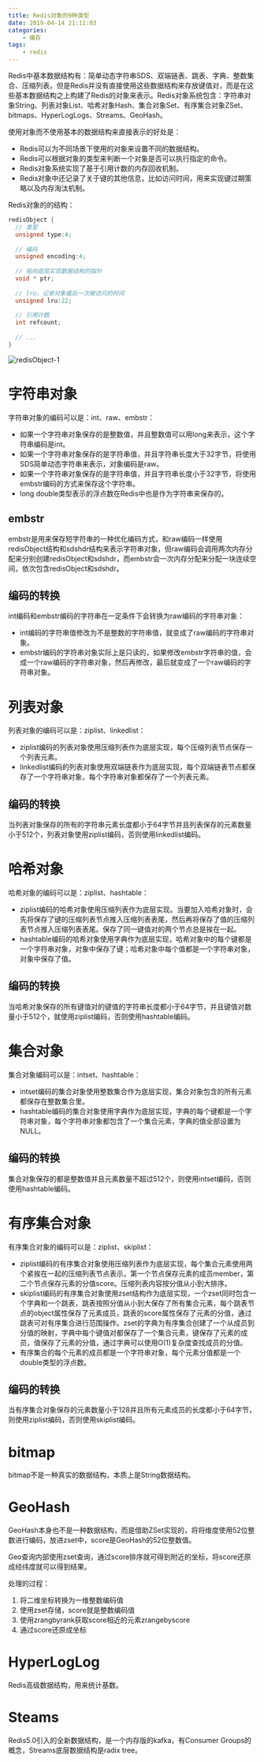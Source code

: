 ```yaml
---
title: Redis对象的9种类型
date: 2019-04-14 21:11:03
categories: 
	- 缓存
tags:
	- redis
---
```


Redis中基本数据结构有：简单动态字符串SDS、双端链表、跳表、字典、整数集合、压缩列表。但是Redis并没有直接使用这些数据结构来存放键值对，而是在这些基本数据结构之上构建了Redis的对象来表示。Redis对象系统包含：字符串对象String、列表对象List、哈希对象Hash、集合对象Set、有序集合对象ZSet、bitmaps、HyperLogLogs、Streams、GeoHash。

<!--more-->

使用对象而不使用基本的数据结构来直接表示的好处是：

- Redis可以为不同场景下使用的对象来设置不同的数据结构。
- Redis可以根据对象的类型来判断一个对象是否可以执行指定的命令。
- Redis对象系统实现了基于引用计数的内存回收机制。
- Redis对象中还记录了关于键的其他信息，比如访问时间，用来实现键过期策略以及内存淘汰机制。

Redis对象的的结构：

```c
redisObject {
  // 类型
  unsigned type:4;
  
  // 编码
  unsigned encoding:4;
  
  // 指向底层实现数据结构的指针
  void * ptr;
  
  // lru，记录对象最后一次被访问的时间
  unsigned lru:22;
  
  // 引用计数
  int refcount;
  
  // ...
}
```

![redisObject-1](redisObject-1.png)

# 字符串对象

字符串对象的编码可以是：int、raw、embstr：

- 如果一个字符串对象保存的是整数值，并且整数值可以用long来表示，这个字符串编码是int。
- 如果一个字符串对象保存的是字符串值，并且字符串长度大于32字节，将使用SDS简单动态字符串来表示，对象编码是raw。
- 如果一个字符串对象保存的是字符串值，并且字符串长度小于32字节，将使用embstr编码的方式来保存这个字符串。
- long double类型表示的浮点数在Redis中也是作为字符串来保存的。

## embstr

embstr是用来保存短字符串的一种优化编码方式，和raw编码一样使用redisObject结构和sdshdr结构来表示字符串对象，但raw编码会调用两次内存分配来分别创建redisObject和sdshdr，而embstr会一次内存分配来分配一块连续空间，依次包含redisObject和sdshdr。

## 编码的转换

int编码和embstr编码的字符串在一定条件下会转换为raw编码的字符串对象：

- int编码的字符串值修改为不是整数的字符串值，就变成了raw编码的字符串对象。
- embstr编码的字符串对象实际上是只读的，如果修改embstr字符串的值，会成一个raw编码的字符串对象，然后再修改，最后就变成了一个raw编码的字符串对象。

# 列表对象

列表对象的编码可以是：ziplist、linkedlist：

- ziplist编码的列表对象使用压缩列表作为底层实现，每个压缩列表节点保存一个列表元素。
- linkedlist编码的列表对象使用双端链表作为底层实现，每个双端链表节点都保存了一个字符串对象，每个字符串对象都保存了一个列表元素。

## 编码的转换

当列表对象保存的所有的字符串元素长度都小于64字节并且列表保存的元素数量小于512个，列表对象使用ziplist编码，否则使用linkedlist编码。

# 哈希对象

哈希对象的编码可以是：ziplist、hashtable：

- ziplist编码的哈希对象使用压缩列表作为底层实现。当要加入哈希对象时，会先将保存了键的压缩列表节点推入压缩列表表尾，然后再将保存了值的压缩列表节点推入压缩列表表尾。保存了同一键值对的两个节点总是挨在一起。
- hashtable编码的哈希对象使用字典作为底层实现，哈希对象中的每个键都是一个字符串对象，对象中保存了键；哈希对象中每个值都是一个字符串对象，对象中保存了值。

## 编码的转换

当哈希对象保存的所有键值对的键值的字符串长度都小于64字节，并且键值对数量小于512个，就使用ziplist编码，否则使用hashtable编码。

# 集合对象

集合对象编码可以是：intset、hashtable：

- intset编码的集合对象使用整数集合作为底层实现，集合对象包含的所有元素都保存在整数集合里。
- hashtable编码的集合对象使用字典作为底层实现，字典的每个键都是一个字符串对象，每个字符串对象都包含了一个集合元素，字典的值全部设置为NULL。

## 编码的转换

集合对象保存的都是整数值并且元素数量不超过512个，则使用intset编码，否则使用hashtable编码。

# 有序集合对象

有序集合对象的编码可以是：ziplist、skiplist：

- ziplist编码的有序集合对象使用压缩列表作为底层实现，每个集合元素使用两个紧挨在一起的压缩列表节点表示，第一个节点保存元素的成员member，第二个节点保存元素的分值score。压缩列表内容按分值从小到大排序。
- skiplist编码的有序集合对象使用zset结构作为底层实现，一个zset同时包含一个字典和一个跳表，跳表按照分值从小到大保存了所有集合元素，每个跳表节点的object属性保存了元素成员，跳表的score属性保存了元素的分值，通过跳表可对有序集合进行范围操作。zset的字典为有序集合创建了一个从成员到分值的映射，字典中每个键值对都保存了一个集合元素，键保存了元素的成员，值保存了元素的分值，通过字典可以使用O(1)复杂度查找成员的分值。
- 有序集合的每个元素的成员都是一个字符串对象，每个元素分值都是一个double类型的浮点数。

## 编码的转换

当有序集合对象保存的元素数量小于128并且所有元素成员的长度都小于64字节，则使用ziplist编码，否则使用skiplist编码。

# bitmap

bitmap不是一种真实的数据结构，本质上是String数据结构。

# GeoHash

GeoHash本身也不是一种数据结构，而是借助ZSet实现的，将将维度使用52位整数进行编码，放进zset中，score是GeoHash的52位整数值。

Geo查询内部使用zset查询，通过score排序就可得到附近的坐标，将score还原成经纬度就可以得到结果。

处理的过程：

1. 将二维坐标转换为一维整数编码值
2. 使用zset存储，score就是整数编码值
3. 使用zrangbyrank获取score相近的元素zrangebyscore
4. 通过score还原成坐标

# HyperLogLog

Redis高级数据结构，用来统计基数。

# Steams

Redis5.0引入的全新数据结构，是一个内存版的kafka，有Consumer Groups的概念，Streams底层数据结构是radix tree。